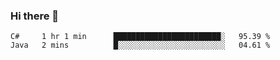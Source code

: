 ### Hi there 👋

<!--START_SECTION:waka-->
```text
C#     1 hr 1 min      ████████████████████████░   95.39 % 
Java   2 mins          █░░░░░░░░░░░░░░░░░░░░░░░░   04.61 % 
```
<!--END_SECTION:waka-->

<!--
**jerry-shao/jerry-shao** is a ✨ _special_ ✨ repository because its `README.md` (this file) appears on your GitHub profile.

Here are some ideas to get you started:

- 🔭 I’m currently working on ...
- 🌱 I’m currently learning ...
- 👯 I’m looking to collaborate on ...
- 🤔 I’m looking for help with ...
- 💬 Ask me about ...
- 📫 How to reach me: ...
- 😄 Pronouns: ...
- ⚡ Fun fact: ...
-->
